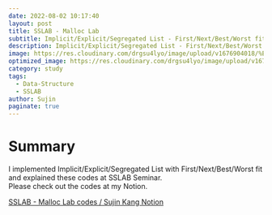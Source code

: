 ```yaml
---
date: 2022-08-02 10:17:40
layout: post
title: SSLAB - Malloc Lab
subtitle: Implicit/Explicit/Segregated List - First/Next/Best/Worst fit
description: Implicit/Explicit/Segregated List - First/Next/Best/Worst fit
image: https://res.cloudinary.com/drgsu4lyo/image/upload/v1676904018/%ED%99%94%EB%A9%B4_%EC%BA%A1%EC%B2%98_2023-02-20_233938_zg6neh.jpg
optimized_image: https://res.cloudinary.com/drgsu4lyo/image/upload/v1676904018/%ED%99%94%EB%A9%B4_%EC%BA%A1%EC%B2%98_2023-02-20_233938_zg6neh.jpg
category: study
tags:
  - Data-Structure
  - SSLAB
author: Sujin
paginate: true
---
```

<h1>Summary</h1>
I implemented Implicit/Explicit/Segregated List with First/Next/Best/Worst fit and explained these codes at SSLAB Seminar.<br/>
Please check out the codes at my Notion.

[SSLAB - Malloc Lab codes / Sujin Kang Notion](https://waterjin.notion.site/SSLAB-Malloc-Lab-4c035618a04345e88f09683a26efc0d6)